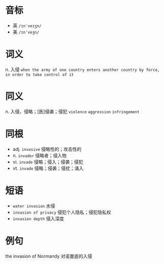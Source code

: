 # 音标

- 英 `/ɪnˈveɪʒn/`
- 美 `/ɪn'veʒn/`

# 词义

n. 入侵
`when the army of one country enters another country by force, in order to take control of it`

# 同义

n. 入侵，侵略；[医]侵袭；侵犯
`violence` `aggression` `infringement`

# 同根

- adj. `invasive` 侵略性的；攻击性的
- n. `invader` 侵略者；侵入物
- vi. `invade` 侵略；侵入；侵袭；侵犯
- vt. `invade` 侵略；侵袭；侵扰；涌入

# 短语

- `water invasion` 水侵
- `invasion of privacy` 侵犯个人隐私；侵犯隐私权
- `invasion depth` 侵入深度

# 例句

the invasion of Normandy
对诺曼底的入侵


